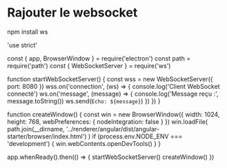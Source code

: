 # Rajouter le websocket


  npm install ws

'use strict'

const { app, BrowserWindow } = require('electron')
const path = require('path')
const { WebSocketServer } = require('ws')

function startWebSocketServer() {
  const wss = new WebSocketServer({ port: 8080 })
  wss.on('connection', (ws) => {
    console.log('Client WebSocket connecté')
    ws.on('message', (message) => {
      console.log('Message reçu :', message.toString())
      ws.send(`Echo: ${message}`)
    })
  })
}

function createWindow() {
  const win = new BrowserWindow({
    width: 1024,
    height: 768,
    webPreferences: {
      nodeIntegration: false
    }
  })
  win.loadFile(
    path.join(__dirname, '../renderer/angular/dist/angular-starter/browser/index.html')
  )
  if (process.env.NODE_ENV === 'development') {
    win.webContents.openDevTools()
  }
}

app.whenReady().then(() => {
  startWebSocketServer()
  createWindow()
})
